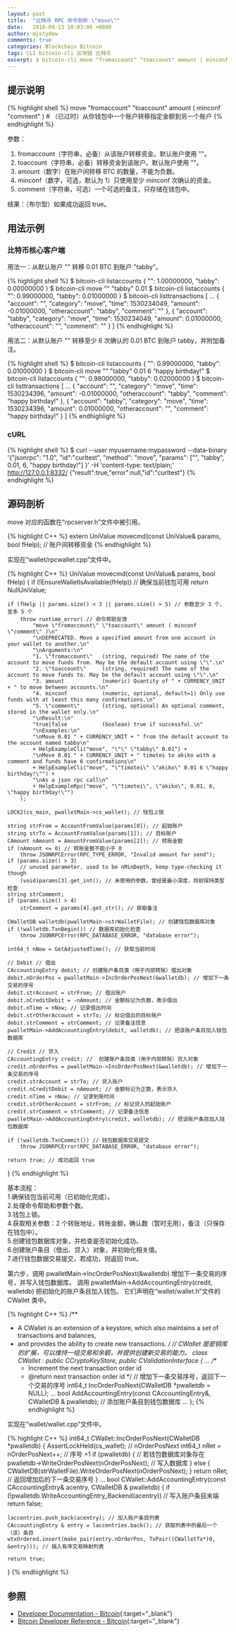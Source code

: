 ```yaml
---
layout: post
title:  "比特币 RPC 命令剖析 \"move\""
date:   2018-09-13 10:03:06 +0800
author: mistydew
comments: true
categories: Blockchain Bitcoin
tags: CLI bitcoin-cli 区块链 比特币
excerpt: $ bitcoin-cli move "fromaccount" "toaccount" amount ( minconf "comment" )
---
```

## 提示说明

{% highlight shell %}
move "fromaccount" "toaccount" amount ( minconf "comment" ) # （已过时）从你钱包中一个账户转移指定金额到另一个账户
{% endhighlight %}

参数：
1. fromaccount（字符串，必备）从该账户转移资金。默认账户使用 ""。
2. toaccount（字符串，必备）转移资金到该账户。默认账户使用 ""。
3. amount（数字）在账户间转移 BTC 的数量，不能为负数。
4. minconf（数字，可选，默认为 1）只使用至少 minconf 次确认的资金。
5. comment（字符串，可选）一个可选的备注，只存储在钱包中。

结果：（布尔型）如果成功返回 true。

## 用法示例

### 比特币核心客户端

用法一：从默认账户 "" 转移 0.01 BTC 到账户 "tabby"。

{% highlight shell %}
$ bitcoin-cli listaccounts
{
  "": 1.00000000,
  "tabby": 0.00000000
}
$ bitcoin-cli move "" "tabby" 0.01
$ bitcoin-cli listaccounts
{
  "": 0.99000000,
  "tabby": 0.01000000
}
$ bitcoin-cli listtransactions
[
  ...
  {
    "account": "",
    "category": "move",
    "time": 1530234049,
    "amount": -0.01000000,
    "otheraccount": "tabby",
    "comment": ""
  }, 
  {
    "account": "tabby",
    "category": "move",
    "time": 1530234049,
    "amount": 0.01000000,
    "otheraccount": "",
    "comment": ""
  }
]
{% endhighlight %}

用法二：从默认账户 "" 转移至少 6 次确认的 0.01 BTC 到账户 tabby，并附加备注。

{% highlight shell %}
$ bitcoin-cli listaccounts
{
  "": 0.99000000,
  "tabby": 0.01000000
}
$ bitcoin-cli move "" "tabby" 0.01 6 "happy birthday!"
$ bitcoin-cli listaccounts
{
  "": 0.98000000,
  "tabby": 0.02000000
}
$ bitcoin-cli listtransactions
[
  ...
  {
    "account": "",
    "category": "move",
    "time": 1530234396,
    "amount": -0.01000000,
    "otheraccount": "tabby",
    "comment": "happy birthday!"
  }, 
  {
    "account": "tabby",
    "category": "move",
    "time": 1530234396,
    "amount": 0.01000000,
    "otheraccount": "",
    "comment": "happy birthday!"
  }
]
{% endhighlight %}

### cURL

{% highlight shell %}
$ curl --user myusername:mypassword --data-binary '{"jsonrpc": "1.0", "id":"curltest", "method": "move", "params": ["", "tabby", 0.01, 6, "happy birthday!"] }' -H 'content-type: text/plain;' http://127.0.0.1:8332/
{"result":true,"error":null,"id":"curltest"}
{% endhighlight %}

## 源码剖析
move 对应的函数在“rpcserver.h”文件中被引用。

{% highlight C++ %}
extern UniValue movecmd(const UniValue& params, bool fHelp); // 账户间转移资金
{% endhighlight %}

实现在“wallet/rpcwallet.cpp”文件中。

{% highlight C++ %}
UniValue movecmd(const UniValue& params, bool fHelp)
{
    if (!EnsureWalletIsAvailable(fHelp)) // 确保当前钱包可用
        return NullUniValue;
    
    if (fHelp || params.size() < 3 || params.size() > 5) // 参数至少 3 个，至多 5 个
        throw runtime_error( // 命令帮助反馈
            "move \"fromaccount\" \"toaccount\" amount ( minconf \"comment\" )\n"
            "\nDEPRECATED. Move a specified amount from one account in your wallet to another.\n"
            "\nArguments:\n"
            "1. \"fromaccount\"   (string, required) The name of the account to move funds from. May be the default account using \"\".\n"
            "2. \"toaccount\"     (string, required) The name of the account to move funds to. May be the default account using \"\".\n"
            "3. amount            (numeric) Quantity of " + CURRENCY_UNIT + " to move between accounts.\n"
            "4. minconf           (numeric, optional, default=1) Only use funds with at least this many confirmations.\n"
            "5. \"comment\"       (string, optional) An optional comment, stored in the wallet only.\n"
            "\nResult:\n"
            "true|false           (boolean) true if successful.\n"
            "\nExamples:\n"
            "\nMove 0.01 " + CURRENCY_UNIT + " from the default account to the account named tabby\n"
            + HelpExampleCli("move", "\"\" \"tabby\" 0.01") +
            "\nMove 0.01 " + CURRENCY_UNIT + " timotei to akiko with a comment and funds have 6 confirmations\n"
            + HelpExampleCli("move", "\"timotei\" \"akiko\" 0.01 6 \"happy birthday!\"") +
            "\nAs a json rpc call\n"
            + HelpExampleRpc("move", "\"timotei\", \"akiko\", 0.01, 6, \"happy birthday!\"")
        );

    LOCK2(cs_main, pwalletMain->cs_wallet); // 钱包上锁

    string strFrom = AccountFromValue(params[0]); // 起始账户
    string strTo = AccountFromValue(params[1]); // 目标账户
    CAmount nAmount = AmountFromValue(params[2]); // 转账金额
    if (nAmount <= 0) // 转账金额不能小于 0
        throw JSONRPCError(RPC_TYPE_ERROR, "Invalid amount for send");
    if (params.size() > 3)
        // unused parameter, used to be nMinDepth, keep type-checking it though
        (void)params[3].get_int(); // 未使用的参数，曾经是最小深度，目前保持类型检查
    string strComment;
    if (params.size() > 4)
        strComment = params[4].get_str(); // 获取备注

    CWalletDB walletdb(pwalletMain->strWalletFile); // 创建钱包数据库对象
    if (!walletdb.TxnBegin()) // 数据库初始化检查
        throw JSONRPCError(RPC_DATABASE_ERROR, "database error");

    int64_t nNow = GetAdjustedTime(); // 获取当前时间

    // Debit // 借出
    CAccountingEntry debit; // 创建账户条目类（用于内部转账）借出对象
    debit.nOrderPos = pwalletMain->IncOrderPosNext(&walletdb); // 增加下一条交易的序号
    debit.strAccount = strFrom; // 借出账户
    debit.nCreditDebit = -nAmount; // 金额标记为负数，表示借出
    debit.nTime = nNow; // 记录借出时间
    debit.strOtherAccount = strTo; // 标记借出的目标账户
    debit.strComment = strComment; // 记录备注信息
    pwalletMain->AddAccountingEntry(debit, walletdb); // 把该账户条目加入钱包数据库

    // Credit // 贷入
    CAccountingEntry credit; //  创建账户条目类（用于内部转账）贷入对象
    credit.nOrderPos = pwalletMain->IncOrderPosNext(&walletdb); // 增加下一条交易的序号
    credit.strAccount = strTo; // 贷入账户
    credit.nCreditDebit = nAmount; // 金额标记为正数，表示贷入
    credit.nTime = nNow; // 记录到账时间
    credit.strOtherAccount = strFrom; // 标记贷入的起始账户
    credit.strComment = strComment; // 记录备注信息
    pwalletMain->AddAccountingEntry(credit, walletdb); // 把该账户条目加入钱包数据库

    if (!walletdb.TxnCommit()) // 钱包数据库交易提交
        throw JSONRPCError(RPC_DATABASE_ERROR, "database error");

    return true; // 成功返回 true
}
{% endhighlight %}

基本流程：<br>
1.确保钱包当前可用（已初始化完成）。<br>
2.处理命令帮助和参数个数。<br>
3.钱包上锁。<br>
4.获取相关参数：2 个转账地址，转账金额，确认数（暂时无用），备注（只保存在钱包中）。<br>
5.创建钱包数据库对象，并检查是否初始化成功。<br>
6.创建账户条目（借出、贷入）对象，并初始化相关值。<br>
7.进行钱包数据交易提交，若成功，则返回 true。

第六步，调用 pwalletMain->IncOrderPosNext(&walletdb) 增加下一条交易的序号，并写入钱包数据库。
调用 pwalletMain->AddAccountingEntry(credit, walletdb) 把初始化的账户条目加入钱包。
它们声明在“wallet/wallet.h”文件的 CWallet 类中。

{% highlight C++ %}
/** 
 * A CWallet is an extension of a keystore, which also maintains a set of transactions and balances,
 * and provides the ability to create new transactions.
 */ // CWallet 是密钥库的扩展，可以维持一组交易和余额，并提供创建新交易的能力。
class CWallet : public CCryptoKeyStore, public CValidationInterface
{
    ...
    /** 
     * Increment the next transaction order id
     * @return next transaction order id
     */ // 增加下一条交易序号，返回下一个交易的序号
    int64_t IncOrderPosNext(CWalletDB *pwalletdb = NULL);
    ...
    bool AddAccountingEntry(const CAccountingEntry&, CWalletDB & pwalletdb); // 添加账户条目到钱包数据库
    ...
};
{% endhighlight %}

实现在“wallet/wallet.cpp”文件中。

{% highlight C++ %}
int64_t CWallet::IncOrderPosNext(CWalletDB *pwalletdb)
{
    AssertLockHeld(cs_wallet); // nOrderPosNext
    int64_t nRet = nOrderPosNext++; // 序号 +1
    if (pwalletdb) { // 若钱包数据库对象存在
        pwalletdb->WriteOrderPosNext(nOrderPosNext); // 写入数据库
    } else {
        CWalletDB(strWalletFile).WriteOrderPosNext(nOrderPosNext);
    }
    return nRet; // 返回增加后的下一条交易序号
}
...
bool CWallet::AddAccountingEntry(const CAccountingEntry& acentry, CWalletDB & pwalletdb)
{
    if (!pwalletdb.WriteAccountingEntry_Backend(acentry)) // 写入账户条目末端
        return false;

    laccentries.push_back(acentry); // 加入账户条目列表
    CAccountingEntry & entry = laccentries.back(); // 获取列表中的最后一个（该）条目
    wtxOrdered.insert(make_pair(entry.nOrderPos, TxPair((CWalletTx*)0, &entry))); // 插入有序交易映射列表

    return true;
}
{% endhighlight %}

## 参照

* [Developer Documentation - Bitcoin](https://bitcoin.org/en/developer-documentation){:target="_blank"}
* [Bitcoin Developer Reference - Bitcoin](https://bitcoin.org/en/developer-reference#move){:target="_blank"}
